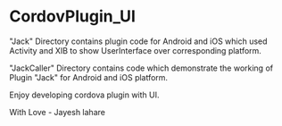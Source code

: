 # CordovPlugin_UI

"Jack" Directory contains plugin code for Android and iOS which used Activity and XIB to show UserInterface over corresponding platform.

"JackCaller" Directory contains code which demonstrate the working of Plugin "Jack" for Android and iOS platform.

Enjoy developing cordova plugin with UI.

With Love - Jayesh lahare

